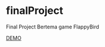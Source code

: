 # finalProject
Final Project
Bertema game FlappyBird

[DEMO](https://khasogi27.github.io/finalProject/)

